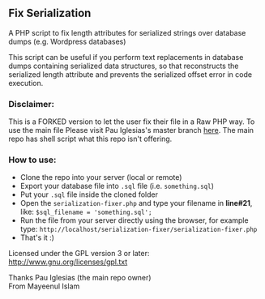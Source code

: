 ## Fix Serialization

A PHP script to fix length attributes for serialized strings over database dumps (e.g. Wordpress databases)

This script can be useful if you perform text replacements in database dumps containing serialized data structures, so that reconstructs the serialized length attribute and prevents the serialized offset error in code execution.

### Disclaimer:

This is a FORKED version to let the user fix their file in a Raw PHP way.
To use the main file Please visit Pau Iglesias's master branch [here](https://github.com/Blogestudio/Fix-Serialization). The main repo has shell script what this repo isn't offering.

### How to use:

 - Clone the repo into your server (local or remote)
 - Export your database file into `.sql` file (i.e. `something.sql`)
 - Put your `.sql` file inside the cloned folder
 - Open the `serialization-fixer.php` and type your filename in **line#21**, like:
       ``````
       $sql_filename = 'something.sql';
       ``````
 - Run the file from your server directly using the browser, for example type:
 	   ``````
       http://localhost/serialization-fixer/serialization-fixer.php
       ``````
  - That's it :)

Licensed under the GPL version 3 or later:
http://www.gnu.org/licenses/gpl.txt

Thanks Pau Iglesias (the main repo owner)<br>
From Mayeenul Islam
